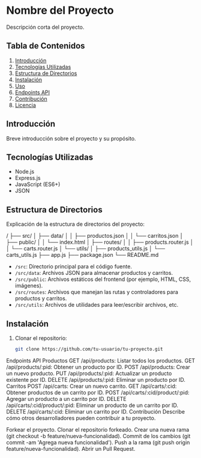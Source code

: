 # Nombre del Proyecto

Descripción corta del proyecto.

## Tabla de Contenidos

1. [Introducción](#introducción)
2. [Tecnologías Utilizadas](#tecnologías-utilizadas)
3. [Estructura de Directorios](#estructura-de-directorios)
4. [Instalación](#instalación)
5. [Uso](#uso)
6. [Endpoints API](#endpoints-api)
7. [Contribución](#contribución)
8. [Licencia](#licencia)

## Introducción

Breve introducción sobre el proyecto y su propósito.

## Tecnologías Utilizadas

- Node.js
- Express.js
- JavaScript (ES6+)
- JSON

## Estructura de Directorios

Explicación de la estructura de directorios del proyecto:

/
├── src/
│ ├── data/
│ │ ├── productos.json
│ │ └── carritos.json
│ ├── public/
│ │ └── index.html
│ ├── routes/
│ │ ├── products.router.js
│ │ └── carts.router.js
│ └── utils/
│ ├── products_utils.js
│ └── carts_utils.js
├── app.js
├── package.json
└── README.md

- `/src`: Directorio principal para el código fuente.
- `/src/data`: Archivos JSON para almacenar productos y carritos.
- `/src/public`: Archivos estáticos del frontend (por ejemplo, HTML, CSS, imágenes).
- `/src/routes`: Archivos que manejan las rutas y controladores para productos y carritos.
- `/src/utils`: Archivos de utilidades para leer/escribir archivos, etc.

## Instalación

1. Clonar el repositorio:

   ```bash
   git clone https://github.com/tu-usuario/tu-proyecto.git
   
   
Endpoints API
Productos
GET /api/products: Listar todos los productos.
GET /api/products/:pid: Obtener un producto por ID.
POST /api/products: Crear un nuevo producto.
PUT /api/products/:pid: Actualizar un producto existente por ID.
DELETE /api/products/:pid: Eliminar un producto por ID.
Carritos
POST /api/carts: Crear un nuevo carrito.
GET /api/carts/:cid: Obtener productos de un carrito por ID.
POST /api/carts/:cid/product/:pid: Agregar un producto a un carrito por ID.
DELETE /api/carts/:cid/product/:pid: Eliminar un producto de un carrito por ID.
DELETE /api/carts/:cid: Eliminar un carrito por ID.
Contribución
Describe cómo otros desarrolladores pueden contribuir a tu proyecto.

Forkear el proyecto.
Clonar el repositorio forkeado.
Crear una nueva rama (git checkout -b feature/nueva-funcionalidad).
Commit de los cambios (git commit -am 'Agrega nueva funcionalidad').
Push a la rama (git push origin feature/nueva-funcionalidad).
Abrir un Pull Request.